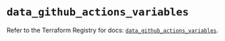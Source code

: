 # `data_github_actions_variables`

Refer to the Terraform Registry for docs: [`data_github_actions_variables`](https://registry.terraform.io/providers/integrations/github/6.2.3/docs/data-sources/actions_variables).
